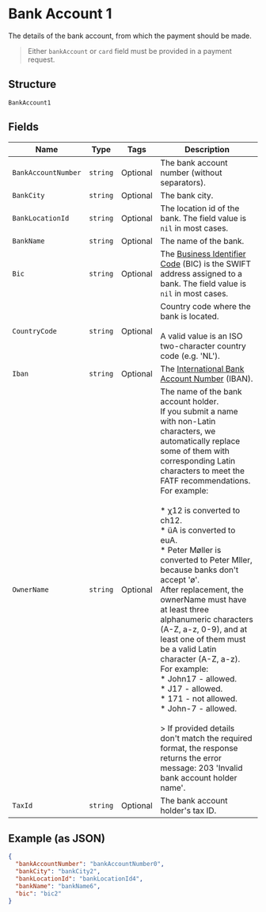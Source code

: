 
# Bank Account 1

The details of the bank account, from which the payment should be made.

> Either `bankAccount` or `card` field must be provided in a payment request.

## Structure

`BankAccount1`

## Fields

| Name | Type | Tags | Description |
|  --- | --- | --- | --- |
| `BankAccountNumber` | `string` | Optional | The bank account number (without separators). |
| `BankCity` | `string` | Optional | The bank city. |
| `BankLocationId` | `string` | Optional | The location id of the bank. The field value is `nil` in most cases. |
| `BankName` | `string` | Optional | The name of the bank. |
| `Bic` | `string` | Optional | The [Business Identifier Code](https://en.wikipedia.org/wiki/ISO_9362) (BIC) is the SWIFT address assigned to a bank. The field value is `nil` in most cases. |
| `CountryCode` | `string` | Optional | Country code where the bank is located.<br><br>A valid value is an ISO two-character country code (e.g. 'NL'). |
| `Iban` | `string` | Optional | The [International Bank Account Number](https://en.wikipedia.org/wiki/International_Bank_Account_Number) (IBAN). |
| `OwnerName` | `string` | Optional | The name of the bank account holder.<br>If you submit a name with non-Latin characters, we automatically replace some of them with corresponding Latin characters to meet the FATF recommendations. For example:<br><br>* χ12 is converted to ch12.<br>* üA is converted to euA.<br>* Peter Møller is converted to Peter Mller, because banks don't accept 'ø'.<br>  After replacement, the ownerName must have at least three alphanumeric characters (A-Z, a-z, 0-9), and at least one of them must be a valid Latin character (A-Z, a-z). For example:<br>* John17 - allowed.<br>* J17 - allowed.<br>* 171 - not allowed.<br>* John-7 - allowed.<br><br>> If provided details don't match the required format, the response returns the error message: 203 'Invalid bank account holder name'. |
| `TaxId` | `string` | Optional | The bank account holder's tax ID. |

## Example (as JSON)

```json
{
  "bankAccountNumber": "bankAccountNumber0",
  "bankCity": "bankCity2",
  "bankLocationId": "bankLocationId4",
  "bankName": "bankName6",
  "bic": "bic2"
}
```

